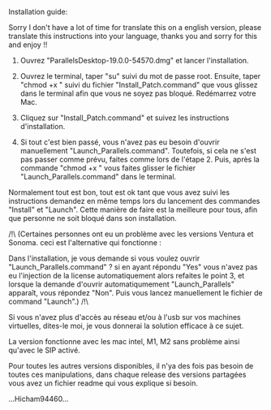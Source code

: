 Installation guide:

Sorry I don't have a lot of time for translate this on a english version, please translate this instructions into your language, thanks you and sorry for this and enjoy !!

1. Ouvrez "ParallelsDesktop-19.0.0-54570.dmg" et lancer l'installation.

2. Ouvrez le terminal, taper "su" suivi du mot de passe root. Ensuite, taper "chmod +x " suivi du fichier "Install_Patch.command" que vous glissez dans le terminal afin que vous ne soyez pas bloqué.
Redémarrez votre Mac.

3. Cliquez sur "Install_Patch.command" et suivez les instructions d'installation.

4. Si tout c'est bien passé, vous n'avez pas eu besoin d'ouvrir manuellement "Launch_Parallels.command".
Toutefois, si cela ne s'est pas passer comme prévu, faites comme lors de l'étape 2.
Puis, après la commande "chmod +x " vous faites glisser le fichier "Launch_Parallels.command" dans le terminal.

Normalement tout est bon, tout est ok tant que vous avez suivi les instructions demandez en même temps lors du lancement des commandes "Install" et "Launch".
Cette manière de faire est la meilleure pour tous, afin que personne ne soit bloqué dans son installation.

/!\ (Certaines personnes ont eu un problème avec les versions Ventura et Sonoma. ceci est l'alternative qui fonctionne :

Dans l'installation, je vous demande si vous voulez ouvrir "Launch_Parallels.command" ? si en ayant répondu "Yes" vous n'avez pas eu l'injection de la license automatiquement alors refaites le point 3, et lorsque la demande d'ouvrir automatiqumement "Launch_Parallels" apparaît, vous répondez "Non". Puis vous lancez manuellement le fichier de command "Launch".) /!\



Si vous n'avez plus d'accès au réseau et/ou à l'usb sur vos machines virtuelles, dites-le moi, je vous donnerai la solution efficace à ce sujet.

La version fonctionne avec les mac intel, M1, M2 sans problème ainsi qu'avec le SIP activé.

Pour toutes les autres versions disponibles, il n'ya des fois pas besoin de toutes ces manipulations, dans chaque release des versions partagées vous avez un fichier readme qui vous explique si besoin.

...Hicham94460...
